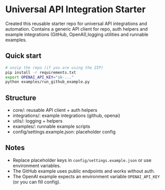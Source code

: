 # Universal API Integration Starter

Created this reusable starter repo for universal API integrations and automation.
Contains a generic API client for repo, auth helpers and example integrations (GitHub, OpenAI),logging utilities and runnable examples.

## Quick start

```bash
# unzip the repo (if you are using the ZIP)
pip install -r requirements.txt
export OPENAI_API_KEY="sk-..."
python examples/run_github_example.py
```

## Structure
- core/: reusable API client + auth helpers
- integrations/: example integrations (github, openai)
- utils/: logging + helpers
- examples/: runnable example scripts
- config/settings.example.json: placeholder config

## Notes
- Replace placeholder keys in `config/settings.example.json` or use environment variables.
- The GitHub example uses public endpoints and works without auth.
- The OpenAI example expects an environment variable `OPENAI_API_KEY` (or you can fill config).

